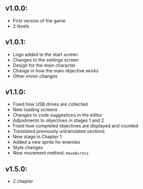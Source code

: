 ## v1.0.0:
- First version of the game  
- 2 levels
## v1.0.1:
- Logo added to the start screen  
- Changes to the settings screen  
- Design for the main character  
- Change in how the main objective works  
- Other minor changes
## v1.1.0:
- Fixed how USB drives are collected
- New loading screens
- Changes to code suggestions in the editor
- Adjustments to objectives in stages 1 and 2
- Fixed how completed objectives are displayed and counted
- Translated previously untranslated sections
- New stage in Chapter 1
- Added a new sprite for enemies
- Style changes
- New movement method: `moveAcross`
## v1.5.0:
- 2 chapter
